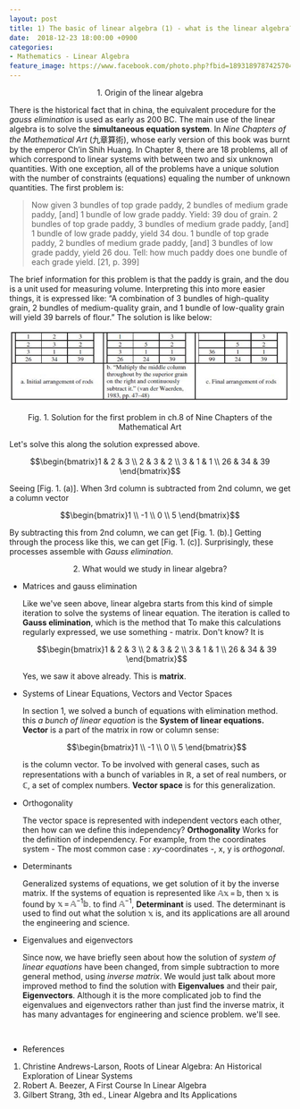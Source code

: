 ```yaml
---
layout: post
title: 1) The basic of linear algebra (1) - what is the linear algebra?
date:  2018-12-23 18:00:00 +0900
categories:
- Mathematics - Linear Algebra
feature_image: https://www.facebook.com/photo.php?fbid=1893189787425704&set=a.1893187554092594&type=3&theater
---
```


<center>1. Origin of the linear algebra</center>

There is the historical fact that in china, the equivalent procedure for the *gauss elimination* is used as early as 200 BC. The main use of the linear algebra is to solve the **simultaneous equation system**. In *Nine Chapters of the Mathematical Art* (九章算術), whose early version of this book was burnt by the emperor Ch’in Shih Huang. In Chapter 8, there are 18 problems, all of which correspond to linear systems with between two and six unknown quantities. With one exception, all of the problems have a unique solution with the number of constraints (equations) equaling the number of unknown quantities. The first problem is:

> Now given 3 bundles of top grade paddy, 2 bundles of medium grade paddy,
> [and] 1 bundle of low grade paddy. Yield: 39 dou of grain. 2 bundles of top grade
> paddy, 3 bundles of medium grade paddy, [and] 1 bundle of low grade paddy,
> yield 34 dou. 1 bundle of top grade paddy, 2 bundles of medium grade paddy,
> [and] 3 bundles of low grade paddy, yield 26 dou. Tell: how much paddy does
> one bundle of each grade yield. [21, p. 399]

The brief information for this problem is that the paddy is grain, and the dou is a unit used for measuring volume. Interpreting this into more easier things, it is expressed like: “A combination of 3 bundles of high-quality grain, 2 bundles of medium-quality grain, and 1 bundle of low-quality grain will yield 39 barrels of flour.” The solution is like below: 

![useful image](https://raw.githubusercontent.com/brandonkim12/brandonkim12.github.io/master/assets/mathematics/fig_1.JPG)

<center>Fig. 1. Solution for the first problem in ch.8 of Nine Chapters of the Mathematical Art</center>

Let's solve this along the solution expressed above. 

$$\begin{bmatrix}1 & 2 & 3 \\ 2 & 3 & 2 \\ 3 & 1 & 1 \\ 26 & 34 & 39 \end{bmatrix}$$

Seeing [Fig. 1. (a)]. When 3rd column is subtracted from 2nd column, we get a column vector 

$$\begin{bmatrix}1 \\ -1 \\ 0 \\ 5 \end{bmatrix}$$

By subtracting this from 2nd column, we can get [Fig. 1. (b).] Getting through the process like this, we can get [Fig. 1. (c)]. Surprisingly, these processes assemble with *Gauss elimination*.



<center>2. What would we study in linear algebra?</center>

* Matrices and gauss elimination

  Like we've seen above, linear algebra starts from this kind of simple iteration to solve the systems of linear equation. The iteration is called to **Gauss elimination**, which is the method that  To make this calculations regularly expressed, we use something - matrix. Don't know? It is 

  $$\begin{bmatrix}1 & 2 & 3 \\ 2 & 3 & 2 \\ 3 & 1 & 1 \\ 26 & 34 & 39 \end{bmatrix}$$ 

  Yes, we saw it above already. This is **matrix**.

* Systems of Linear Equations, Vectors and Vector Spaces

  In section 1, we solved a bunch of equations with elimination method. this *a bunch of linear equation* is the **System of linear equations.** **Vector** is a part of the matrix in row or column sense: 

  $$\begin{bmatrix}1 \\ -1 \\ 0 \\ 5 \end{bmatrix}$$

  is the column vector. To be involved with general cases, such as representations with a bunch of variables in $\mathbb{R}$, a set of real numbers, or $\mathbb{C}$, a set of complex numbers.  **Vector space** is for this generalization. 

* Orthogonality

  The vector space is represented with independent vectors each other, then how can we define this independency? **Orthogonality** Works for the definition of independency. For example, from the coordinates system - The most common case : $xy$-coordinates -, x, y is *orthogonal*. 

* Determinants

  Generalized systems of equations, we get solution of it by the inverse matrix. If the systems of equation is represented like $\mathbb{A} \mathbb{x}\,=\,\mathbb{b}$, then $\mathbb{x}$ is found by $\mathbb{x}\,=\,\mathbb{A}^{-1}\mathbb{b}$.  to find $\mathbb{A}^{-1}$, **Determinant** is used.  The determinant is used to find out what the solution $\mathbb{x}$ is, and its applications are all around the engineering and science.

* Eigenvalues and eigenvectors

  Since now, we have briefly seen about how the solution of *system of linear equations* have been changed, from simple subtraction to more general method, using *inverse matrix*. We would just talk about more improved method to find the solution with **Eigenvalues** and their pair, **Eigenvectors**. Although it is the more complicated job to find the eigenvalues and eigenvectors rather than just find the inverse matrix, it has many advantages for engineering and science problem. we'll see.

<br>



* References

1. Christine Andrews-Larson, Roots of Linear Algebra: An Historical Exploration of Linear Systems
2. Robert A. Beezer, A First Course In Linear Algebra
3. Gilbert Strang, 3th ed., Linear Algebra and Its Applications
